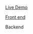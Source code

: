 [Live Demo](https://finalproject-client.herokuapp.com/)

[Front end](https://github.com/huangca/FinalProject-client)

Backend
